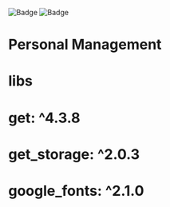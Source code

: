 ![Badge](https://img.shields.io/badge/+a_Educação-Flutter_Tools-%231E90FF?style=flat)
![Badge](https://img.shields.io/badge/+Version-v1.0.0-%231E90FF?style=flat)

# Personal Management

# libs

# get: ^4.3.8
# get_storage: ^2.0.3
# google_fonts: ^2.1.0
